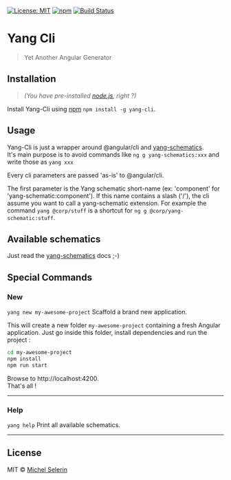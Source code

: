 [![License: MIT](https://img.shields.io/badge/License-MIT-yellow.svg)](https://opensource.org/licenses/MIT)
[![npm](https://img.shields.io/npm/v/yang-cli.svg)](https://www.npmjs.com/package/yang-cli)
[![Build Status](https://travis-ci.org/mselerin/yang-cli.svg?branch=master)](https://travis-ci.org/mselerin/yang-cli)

# Yang Cli
> Yet Another Angular Generator

## Installation
> _(You have pre-installed [node.js](https://nodejs.org/), right ?)_

Install Yang-Cli using [npm](https://www.npmjs.com/) `npm install -g yang-cli`.


## Usage
Yang-Cli is just a wrapper around @angular/cli and [yang-schematics](https://github.com/mselerin/yang-schematics).  
It's main purpose is to avoid commands like `ng g yang-schematics:xxx` and write those as `yang xxx`  

Every cli parameters are passed 'as-is' to @angular/cli.

The first parameter is the Yang schematic short-name (ex: 'component' for 'yang-schematic:component'). 
If this name contains a slash ('/'), the cli assume you want to call a yang-schematic extension.
For example the command `yang @corp/stuff` is a shortcut for `ng g @corp/yang-schematic:stuff`.


## Available schematics
Just read the [yang-schematics](https://github.com/mselerin/yang-schematics) docs ;-)


## Special Commands
### New
`yang new my-awesome-project`
Scaffold a brand new application.

This will create a new folder `my-awesome-project` containing a fresh Angular application.
Just go inside this folder, install dependencies and run the project :
```bash
cd my-awesome-project
npm install
npm run start
```

Browse to http://localhost:4200.  
That's all !

***


### Help
`yang help`
Print all available schematics.

***


## License
MIT © [Michel Selerin]()


[npm-image]: https://badge.fury.io/js/yang-cli.svg
[npm-url]: https://npmjs.org/package/yang-cli
[travis-image]: https://travis-ci.org/mselerin/yang-cli.svg?branch=master
[travis-url]: https://travis-ci.org/mselerin/yang-cli
[daviddm-image]: https://david-dm.org/mselerin/yang-cli.svg?theme=shields.io
[daviddm-url]: https://david-dm.org/mselerin/yang-cli
